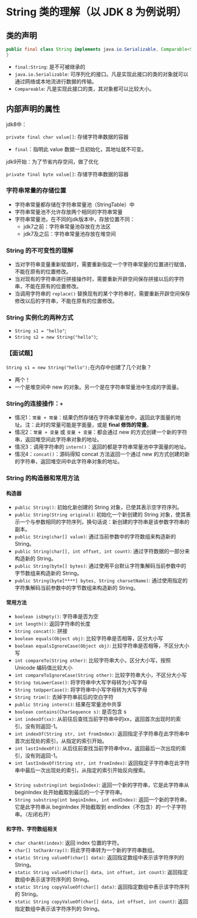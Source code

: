 # String 类的理解（以 JDK 8 为例说明）

## 类的声明

```java
public final class String implements java.io.Serializable, Comparable<String>, CharSequence {
}
```

* `final:String`: 是不可被继承的
* `java.io.Serializable`: 可序列化的接口。凡是实现此接口的类的对象就可以通过网络或本地流进行数据的传输。
* `Compareable`: 凡是实现此接口的类，其对象都可以比较大小。

## 内部声明的属性

jdk8中：

`private final char value[]`: 存储字符串数据的容器

* `final`：指明此 value 数据一旦初始化，其地址就不可变。

jdk9开始：为了节省内存空间，做了优化

`private final byte value[]`: 存储字符串数据的容器

### 字符串常量的存储位置

* 字符串常量都存储在字符串常量池（StringTable）中
* 字符串常量池不允许存放两个相同的字符串常量
* 字符串常量池，在不同的jdk版本中，存放位置不同：
    * jdk7之前：字符串常量池存放在方法区
    * jdk7及之后：字符串常量池存放在堆空间

### String 的不可变性的理解

* 当对字符串变量重新赋值时，需要重新指定一个字符串常量的位置进行赋值，不能在原有的位置修改。
* 当对现有的字符串进行拼接操作时，需要重新开辟空间保存拼接以后的字符串，不能在原有的位置修改。
* 当调用字符串的 `replace()` 替换现有的某个字符串时，需要重新开辟空间保存修改以后的字符串，不能在原有的位置修改。

### String 实例化的两种方式

* `String s1 = "hello"`;
* `String s2 = new String("hello")`;

### 【面试题】

`String s1 = new String("hello");`在内存中创建了几个对象？

* 两个！
* 一个是堆空间中 new 的对象。另一个是在字符串常量池中生成的字面量。

### String的连接操作：`+`

* 情况1：`常量 + 常量`：结果仍然存储在字符串常量池中，返回此字面量的地址。注：此时的常量可能是字面量，或是 **final 修饰的常量**。
* 情况2：`常量 + 变量` 或 `变量 + 变量`：都会通过 new 的方式创建一个新的字符串，返回堆空间此字符串对象的地址。
* 情况3：调用字符串的 `intern()`：返回的都是字符串常量池中字面量的地址。
* 情况4：`concat()`：源码得知 concat 方法返回一个通过 new 的方式创建的新的字符串，返回堆空间中此字符串对象的地址。

### String 的构造器和常用方法

#### 构造器

* `public String()`: 初始化新创建的 String 对象，已使其表示空字符序列。
* `public String(String original)`: 初始化一个新创建的 String 对象，使其表示一个与参数相同的字符序列，换句话说：新创建的字符串是该参数字符串的副本。
* `public String(char[] value)`: 通过当前参数中的字符数组来构造新的 String。
* `public String(char[], int offset, int count)`: 通过字符数据的一部分来构造新的 String。
* `public String(byte[] bytes)`: 通过使用平台默认字符集解码当前参数中的字节数组来构造新的 String。
* `public String(byte[****] bytes, String charsetName)`: 通过使用指定的字符集解码当前参数中的字节数组来构造新的 String。

#### 常用方法

* `boolean isEmpty()`: 字符串是否为空
* `int length()`: 返回字符串的长度
* `String concat()`: 拼接
* `boolean equals(Object obj)`: 比较字符串是否相等，区分大小写
* `boolean equalsIgnoreCase(Object obj)`: 比较字符串是否相等，不区分大小写
* `int compareTo(String other)`: 比较字符串大小，区分大小写，按照 Unicode 编码值比较大小
* `int compareToIgnoreCase(String other)`: 比较字符串大小，不区分大小写
* `String toLowerCase()`: 将字符串中大写字母转为小写字母
* `String toUpperCase()`: 将字符串中小写字母转为大写字母
* `String trim()`: 去掉字符串前后的空白字符
* `public String intern()`: 结果在常量池中共享
* `boolean contains(CharSequence s)`: 是否包含 s
* `int indexOf(xx)`: 从前往后查找当前字符串中的xx，返回首次出现时的索引，没有则返回-1。
* `int indexOf(String str, int fromIndex)`: 返回指定子字符串在此字符串中首次出现处的索引，从指定的索引开始。
* `int lastIndexOf()`: 从后往前查找当前字符串中xx，返回最后一次出现的索引，没有则返回-1。
* `int lastIndexOf(String str, int fromIndex)`: 返回指定子字符串在此字符串中最后一次出现处的索引，从指定的索引开始反向搜索。

####  

* `String substring(int beginIndex)`: 返回一个新的字符串，它是此字符串从 beginIndex 处开始截取到最后的一个子字符串。
* `String substring(int beginIndex, int endIndex)`: 返回一个新的字符串，它是此字符串从 beginIndex 开始截取到
  endIndex（不包含）的一个子字符串。（左闭右开）

#### 和字符、字符数组相关

* `char charAt(index)`: 返回 index 位置的字符。
* `char[] toCharArray()`: 将此字符串转为一个新的字符串数组。
* `static String valueOf(char[] data)`: 返回指定数组中表示该字符序列的 String。
* `static String valueOf(char[] data, int offset, int count)`: 返回指定数组中表示该字符序列的 String。
* `static String copyValueOf(char[] data)`: 返回指定数组中表示该字符序列的 String。
* `static String copyValueOf(char[] data, int offset, int count)`: 返回指定数组中表示该字符序列的 String。

